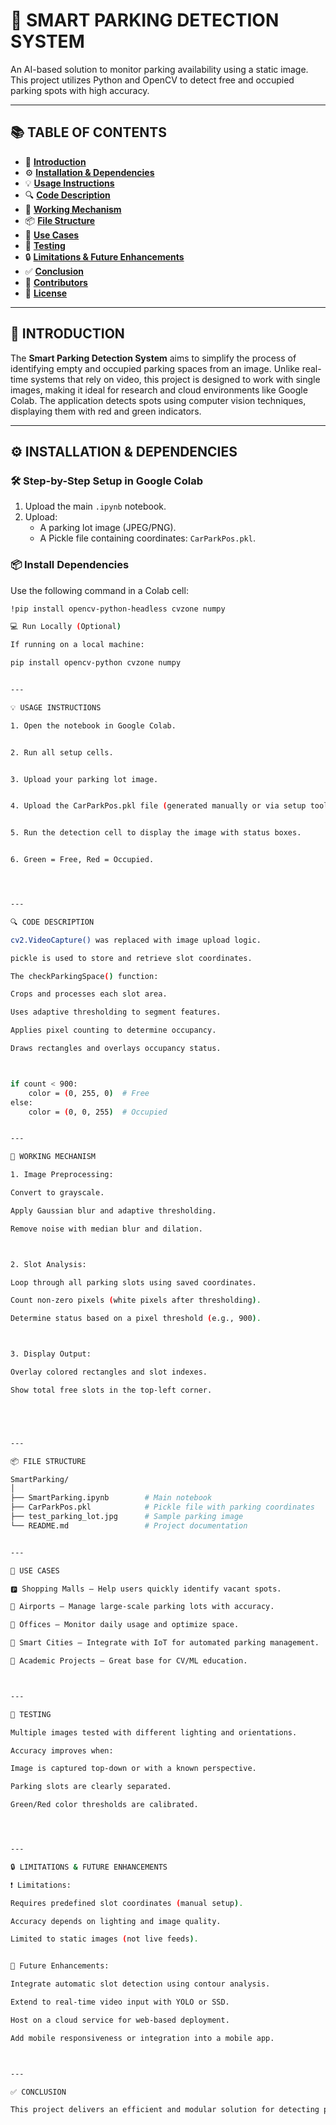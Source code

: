 
# 🚗 **SMART PARKING DETECTION SYSTEM**

An AI-based solution to monitor parking availability using a static image. This project utilizes Python and OpenCV to detect free and occupied parking spots with high accuracy.

---

## 📚 **TABLE OF CONTENTS**

- 📌 [**Introduction**](#-introduction)
- ⚙️ [**Installation & Dependencies**](#-installation--dependencies)
- 💡 [**Usage Instructions**](#-usage-instructions)
- 🔍 [**Code Description**](#-code-description)
- 🔧 [**Working Mechanism**](#-working-mechanism)
- 📦 [**File Structure**](#-file-structure)
- 🎯 [**Use Cases**](#-use-cases)
- 🧪 [**Testing**](#-testing)
- 🔒 [**Limitations & Future Enhancements**](#-limitations--future-enhancements)
- ✅ [**Conclusion**](#-conclusion)
- 🧠 [**Contributors**](#-contributors)
- 📝 [**License**](#-license)

---

## 📌 **INTRODUCTION**

The **Smart Parking Detection System** aims to simplify the process of identifying empty and occupied parking spaces from an image. Unlike real-time systems that rely on video, this project is designed to work with single images, making it ideal for research and cloud environments like Google Colab. The application detects spots using computer vision techniques, displaying them with red and green indicators.

---

## ⚙️ **INSTALLATION & DEPENDENCIES**

### 🛠️ **Step-by-Step Setup in Google Colab**
1. Upload the main `.ipynb` notebook.
2. Upload:
   - A parking lot image (JPEG/PNG).
   - A Pickle file containing coordinates: `CarParkPos.pkl`.

### 📦 **Install Dependencies**
Use the following command in a Colab cell:
```bash
!pip install opencv-python-headless cvzone numpy

💻 Run Locally (Optional)

If running on a local machine:

pip install opencv-python cvzone numpy


---

💡 USAGE INSTRUCTIONS

1. Open the notebook in Google Colab.


2. Run all setup cells.


3. Upload your parking lot image.


4. Upload the CarParkPos.pkl file (generated manually or via setup tool).


5. Run the detection cell to display the image with status boxes.


6. Green = Free, Red = Occupied.




---

🔍 CODE DESCRIPTION

cv2.VideoCapture() was replaced with image upload logic.

pickle is used to store and retrieve slot coordinates.

The checkParkingSpace() function:

Crops and processes each slot area.

Uses adaptive thresholding to segment features.

Applies pixel counting to determine occupancy.

Draws rectangles and overlays occupancy status.



if count < 900:
    color = (0, 255, 0)  # Free
else:
    color = (0, 0, 255)  # Occupied


---

🔧 WORKING MECHANISM

1. Image Preprocessing:

Convert to grayscale.

Apply Gaussian blur and adaptive thresholding.

Remove noise with median blur and dilation.



2. Slot Analysis:

Loop through all parking slots using saved coordinates.

Count non-zero pixels (white pixels after thresholding).

Determine status based on a pixel threshold (e.g., 900).



3. Display Output:

Overlay colored rectangles and slot indexes.

Show total free slots in the top-left corner.





---

📦 FILE STRUCTURE

SmartParking/
│
├── SmartParking.ipynb        # Main notebook
├── CarParkPos.pkl            # Pickle file with parking coordinates
├── test_parking_lot.jpg      # Sample parking image
└── README.md                 # Project documentation


---

🎯 USE CASES

🅿️ Shopping Malls – Help users quickly identify vacant spots.

🛫 Airports – Manage large-scale parking lots with accuracy.

🏢 Offices – Monitor daily usage and optimize space.

🚗 Smart Cities – Integrate with IoT for automated parking management.

🧪 Academic Projects – Great base for CV/ML education.



---

🧪 TESTING

Multiple images tested with different lighting and orientations.

Accuracy improves when:

Image is captured top-down or with a known perspective.

Parking slots are clearly separated.

Green/Red color thresholds are calibrated.




---

🔒 LIMITATIONS & FUTURE ENHANCEMENTS

❗ Limitations:

Requires predefined slot coordinates (manual setup).

Accuracy depends on lighting and image quality.

Limited to static images (not live feeds).


🚀 Future Enhancements:

Integrate automatic slot detection using contour analysis.

Extend to real-time video input with YOLO or SSD.

Host on a cloud service for web-based deployment.

Add mobile responsiveness or integration into a mobile app.



---

✅ CONCLUSION

This project delivers an efficient and modular solution for detecting parking slot availability using computer vision. Built with simplicity and modularity in mind, it is an excellent starting point for real-time smart parking systems.

